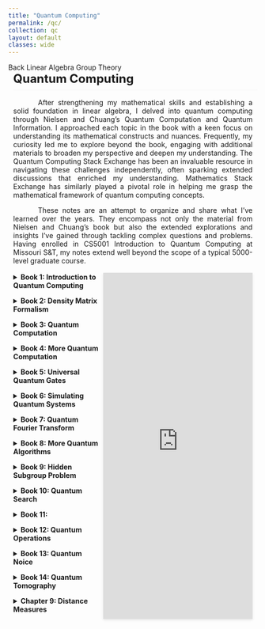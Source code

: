 ```yaml
---
title: "Quantum Computing"
permalink: /qc/
collection: qc
layout: default
classes: wide
---
```


<div class="learning-topnav">
  <a href="/learning/">Back</a>
  <a href="/linalg/">Linear Algebra</a>
  <a href="/grp/">Group Theory</a>
</div>

<style>
.text-block {
    margin-left: 2%;
    margin-right: 2%;
    text-align: justify;
    text-indent: 50px;
    margin-bottom: 1rem; /* Add space below */
}
h1 {
    all: unset; /* Reset all styles */
    display: block; /* Ensure it behaves like a block element */
    border-bottom: 0.5px solid #f5f5f5; /* Lighten the underline further */
    padding-bottom: 0.5rem; /* Add space between text and underline */
    font-size: 1.5rem; /* Adjust font size */
    font-weight: bold; /* Ensure it's bold */
    text-align: left; /* Align text to the left */
    margin-left: 2%; /* Align with text block */
    margin-bottom: 1rem; /* Add space below */
}
</style>
  <h1>Quantum Computing</h1>

<div class="text-block">
 <p>After strengthening my mathematical skills and establishing a solid foundation in linear algebra, I delved into quantum computing through <a href="https://profmcruz.wordpress.com/wp-content/uploads/2017/08/quantum-computation-and-quantum-information-nielsen-chuang.pdf" style="text-decoration: none;">Nielsen and Chuang</a>’s Quantum Computation and Quantum Information. I approached each topic in the book with a keen focus on understanding its mathematical constructs and nuances. Frequently, my curiosity led me to explore beyond the book, engaging with additional materials to broaden my perspective and deepen my understanding. The <a href="https://quantumcomputing.stackexchange.com/users/18369/sooraj-soman" style="text-decoration: none;">Quantum Computing Stack Exchange</a> has been an invaluable resource in navigating these challenges independently, often sparking extended discussions that enriched my understanding. <a href="https://math.stackexchange.com/users/223599/sooraj-soman" style="text-decoration: none;">Mathematics Stack Exchange</a> has similarly played a pivotal role in helping me grasp the mathematical framework of quantum computing concepts.</p>
 
  <p>These notes are an attempt to organize and share what I’ve learned over the years. They encompass not only the material from Nielsen and Chuang’s book but also the extended explorations and insights I’ve gained through tackling complex questions and problems. Having enrolled in CS5001 Introduction to Quantum Computing at Missouri S&T, my notes extend well beyond the scope of a typical 5000-level graduate course.</p>
</div>

<div class="content-container">
  <!-- Table of Contents -->
  <div id="toc-container">
    
  <details>
    <summary>Book 1: Introduction to Quantum Computing</summary>
    <ul>
      <li><a href="javascript:void(0)" onclick="loadPdfPage('https://soorajss1729.github.io/pdfjs/viewer.html?file=qc1.pdf#page=3')">Postulates of Quantum Mechanics</a></li>
      <li><a href="javascript:void(0)" onclick="loadPdfPage('https://soorajss1729.github.io/pdfjs/viewer.html?file=qc1.pdf#page=46')">Distinguishing Quantum States</a></li>
      <li><a href="javascript:void(0)" onclick="loadPdfPage('https://soorajss1729.github.io/pdfjs/viewer.html?file=qc1.pdf#page=56')">Projective Measurement</a></li>
      <li><a href="javascript:void(0)" onclick="loadPdfPage('https://soorajss1729.github.io/pdfjs/viewer.html?file=qc1.pdf#page=73')">POVM Measurement</a></li>
      <li><a href="javascript:void(0)" onclick="loadPdfPage('https://soorajss1729.github.io/pdfjs/viewer.html?file=qc1.pdf#page=93')">General Measurement=Projective+Unitary</a></li>
      <li><a href="javascript:void(0)" onclick="loadPdfPage('https://soorajss1729.github.io/pdfjs/viewer.html?file=qc1.pdf#page=106')">Superdense Coding</a></li>
      <li><a href="javascript:void(0)" onclick="loadPdfPage('https://soorajss1729.github.io/pdfjs/viewer.html?file=qc1.pdf#page=121')">Tensor Product</a></li>
      <li><a href="javascript:void(0)" onclick="loadPdfPage('https://soorajss1729.github.io/pdfjs/viewer.html?file=qc1.pdf#page=165')">Multipartite System</a></li>
      <li><a href="javascript:void(0)" onclick="loadPdfPage('https://soorajss1729.github.io/pdfjs/viewer.html?file=qc1.pdf#page=182')">Schmidt Decomposition</a></li>
      <li><a href="javascript:void(0)" onclick="loadPdfPage('https://soorajss1729.github.io/pdfjs/viewer.html?file=qc1.pdf#page=191')">Quantum Measurement Revisited</a></li>
    </ul>
  </details>

  <details>
    <summary>Book 2: Density Matrix Formalism</summary>
    <ul>
      <li><a href="javascript:void(0)" onclick="loadPdfPage('https://soorajss1729.github.io/pdfjs/viewer.html?file=qc2.pdf#page=3')">Density Matrix (Page 17)</a></li>
      <li><a href="javascript:void(0)" onclick="loadPdfPage('https://soorajss1729.github.io/pdfjs/viewer.html?file=qc2.pdf#page=31')">Density Matrix - Unitary Freedom</a></li>
      <li><a href="javascript:void(0)" onclick="loadPdfPage('https://soorajss1729.github.io/pdfjs/viewer.html?file=qc2.pdf#page=42')">Bloch Sphere</a></li>
      <li><a href="javascript:void(0)" onclick="loadPdfPage('https://soorajss1729.github.io/pdfjs/viewer.html?file=qc2.pdf#page=55')">Bloch Sphere - Mixed State</a></li>
      <li><a href="javascript:void(0)" onclick="loadPdfPage('https://soorajss1729.github.io/pdfjs/viewer.html?file=qc2.pdf#page=66')">Partical Trace</a></li>
      <li><a href="javascript:void(0)" onclick="loadPdfPage('https://soorajss1729.github.io/pdfjs/viewer.html?file=qc2.pdf#page=83')">Why Partical Trace ?</a></li>
      <li><a href="javascript:void(0)" onclick="loadPdfPage('https://soorajss1729.github.io/pdfjs/viewer.html?file=qc2.pdf#page=99')">Detecting Entanglement</a></li>
      <li><a href="javascript:void(0)" onclick="loadPdfPage('https://soorajss1729.github.io/pdfjs/viewer.html?file=qc2.pdf#page=111')">Purification</a></li>
      <li><a href="javascript:void(0)" onclick="loadPdfPage('https://soorajss1729.github.io/pdfjs/viewer.html?file=qc2.pdf#page=126')">EPR and Bell Inequality</a></li>
    </ul>
  </details>

  <details>
    <summary>Book 3: Quantum Computation</summary>
    <ul>
      <li><a href="javascript:void(0)" onclick="loadPdfPage('https://soorajss1729.github.io/pdfjs/viewer.html?file=qc3.pdf#page=3')">Single Qubit Gates</a></li>
      <li><a href="javascript:void(0)" onclick="loadPdfPage('https://soorajss1729.github.io/pdfjs/viewer.html?file=qc3.pdf#page=22')">Rotation</a></li>
      <li><a href="javascript:void(0)" onclick="loadPdfPage('https://soorajss1729.github.io/pdfjs/viewer.html?file=qc3.pdf#page=33')">Single Qubit Unitary as Rotation</a></li>
      <li><a href="javascript:void(0)" onclick="loadPdfPage('https://soorajss1729.github.io/pdfjs/viewer.html?file=qc3.pdf#page=51')">Rotations About Arbitrary Axis</a></li>
      <li><a href="javascript:void(0)" onclick="loadPdfPage('https://soorajss1729.github.io/pdfjs/viewer.html?file=qc3.pdf#page=57')">Controlled Operations</a></li>
      <li><a href="javascript:void(0)" onclick="loadPdfPage('https://soorajss1729.github.io/pdfjs/viewer.html?file=qc3.pdf#page=72')">No-Cloning Theorem</a></li>
      <li><a href="javascript:void(0)" onclick="loadPdfPage('https://soorajss1729.github.io/pdfjs/viewer.html?file=qc3.pdf#page=80')">Bell States</a></li>
      <li><a href="javascript:void(0)" onclick="loadPdfPage('https://soorajss1729.github.io/pdfjs/viewer.html?file=qc3.pdf#page=90')">Conditioning on Multiple Qubits</a></li>
    </ul>
  </details>

  <details>
    <summary>Book 4: More Quantum Computation</summary>
    <ul>
      <li><a href="javascript:void(0)" onclick="loadPdfPage('https://soorajss1729.github.io/pdfjs/viewer.html?file=qc4.pdf#page=3')">Chapter 4 Exercises</a></li>
      <li><a href="javascript:void(0)" onclick="loadPdfPage('https://soorajss1729.github.io/pdfjs/viewer.html?file=qc4.pdf#page=9')">Swap and Fredkin Gates</a></li>
      <li><a href="javascript:void(0)" onclick="loadPdfPage('https://soorajss1729.github.io/pdfjs/viewer.html?file=qc4.pdf#page=22')">$C^n(U)$ Operation</a></li>
      <li><a href="javascript:void(0)" onclick="loadPdfPage('https://soorajss1729.github.io/pdfjs/viewer.html?file=qc4.pdf#page=39')">Quantum Teleportation</a></li>
      <li><a href="javascript:void(0)" onclick="loadPdfPage('https://soorajss1729.github.io/pdfjs/viewer.html?file=qc4.pdf#page=56')">Quantum Measurement Principles</a></li>
      <li><a href="javascript:void(0)" onclick="loadPdfPage('https://soorajss1729.github.io/pdfjs/viewer.html?file=qc4.pdf#page=66')">Measurement on Bell Basis</a></li>
      <li><a href="javascript:void(0)" onclick="loadPdfPage('https://soorajss1729.github.io/pdfjs/viewer.html?file=qc4.pdf#page=70')">Measuring an Operator</a></li>
      <li><a href="javascript:void(0)" onclick="loadPdfPage('https://soorajss1729.github.io/pdfjs/viewer.html?file=qc4.pdf#page=75')">Universal Quantum Gates</a></li>
      <li><a href="javascript:void(0)" onclick="loadPdfPage('https://soorajss1729.github.io/pdfjs/viewer.html?file=qc4.pdf#page=80')">Two-level Gates are Universal</a></li>
    </ul>
  </details>

  <details>
    <summary>Book 5: Universal Quantum Gates</summary>
    <ul>
      <li><a href="javascript:void(0)" onclick="loadPdfPage('https://soorajss1729.github.io/pdfjs/viewer.html?file=qc5.pdf#page=4')">Single Qubit and CNOT Gates are Universal</a></li>
      <li><a href="javascript:void(0)" onclick="loadPdfPage('https://soorajss1729.github.io/pdfjs/viewer.html?file=qc5.pdf#page=22')">Approximating Unitary Operators</a></li>
      <li><a href="javascript:void(0)" onclick="loadPdfPage('https://soorajss1729.github.io/pdfjs/viewer.html?file=qc5.pdf#page=33')">Discrete Sets of Universal Operation</a></li>
      <li><a href="javascript:void(0)" onclick="loadPdfPage('https://soorajss1729.github.io/pdfjs/viewer.html?file=qc5.pdf#page=35')">Hadamard+$\pi/2$=Single Qubit Unitary</a></li>
      <li><a href="javascript:void(0)" onclick="loadPdfPage('https://soorajss1729.github.io/pdfjs/viewer.html?file=qc5.pdf#page=62')">Hadamard, Phase, CNOT, Toffoli are Universal</a></li>
      <li><a href="javascript:void(0)" onclick="loadPdfPage('https://soorajss1729.github.io/pdfjs/viewer.html?file=qc5.pdf#page=76')">Quantum Circuit Model of Computation</a></li>
    </ul>
  </details>

  <details>
    <summary>Book 6: Simulating Quantum Systems</summary>
    <ul>
      <li><a href="javascript:void(0)" onclick="loadPdfPage('https://soorajss1729.github.io/pdfjs/viewer.html?file=qc6.pdf#page=3')">Simulations of Quantum Systems</a></li>
      <li><a href="javascript:void(0)" onclick="loadPdfPage('https://soorajss1729.github.io/pdfjs/viewer.html?file=qc6.pdf#page=14')">Baker-Campbell-Hausderff Formula</a></li>
      <li><a href="javascript:void(0)" onclick="loadPdfPage('https://soorajss1729.github.io/pdfjs/viewer.html?file=qc6.pdf#page=34')">Trotter Formula</a></li>
      <li><a href="javascript:void(0)" onclick="loadPdfPage('https://soorajss1729.github.io/pdfjs/viewer.html?file=qc6.pdf#page=54')">Simulating $H=Z_1\otimes Z_2\otimes\cdots\otimes Z_n$</a></li>
    </ul>
  </details>

  <details>
    <summary>Book 7: Quantum Fourier Transform</summary>
    <ul>
      <li><a href="javascript:void(0)" onclick="loadPdfPage('https://soorajss1729.github.io/pdfjs/viewer.html?file=qc7.pdf#page=5')">Quantum Parallelism</a></li>
      <li><a href="javascript:void(0)" onclick="loadPdfPage('https://soorajss1729.github.io/pdfjs/viewer.html?file=qc7.pdf#page=10')">Deutsch's Algorithm</a></li>
      <li><a href="javascript:void(0)" onclick="loadPdfPage('https://soorajss1729.github.io/pdfjs/viewer.html?file=qc7.pdf#page=16')">Deutsch-Jozsa Algorithm</a></li>
      <li><a href="javascript:void(0)" onclick="loadPdfPage('https://soorajss1729.github.io/pdfjs/viewer.html?file=qc7.pdf#page=31')">Probabilistic Classical Algorithm</a></li>
      <li><a href="javascript:void(0)" onclick="loadPdfPage('https://soorajss1729.github.io/pdfjs/viewer.html?file=qc7.pdf#page=35')">Discrete Fourier Transform</a></li>
      <li><a href="javascript:void(0)" onclick="loadPdfPage('https://soorajss1729.github.io/pdfjs/viewer.html?file=qc7.pdf#page=50')">Quantum Fourier Transform</a></li>
      <li><a href="javascript:void(0)" onclick="loadPdfPage('https://soorajss1729.github.io/pdfjs/viewer.html?file=qc7.pdf#page=58')">QFT Circuit</a></li>
      <li><a href="javascript:void(0)" onclick="loadPdfPage('https://soorajss1729.github.io/pdfjs/viewer.html?file=qc7.pdf#page=75')">Inverse QFT</a></li>
      <li><a href="javascript:void(0)" onclick="loadPdfPage('https://soorajss1729.github.io/pdfjs/viewer.html?file=qc7.pdf#page=77')">Approximating QFT</a></li>
      <li><a href="javascript:void(0)" onclick="loadPdfPage('https://soorajss1729.github.io/pdfjs/viewer.html?file=qc7.pdf#page=79')">Phase Estimation</a></li>
      <li><a href="javascript:void(0)" onclick="loadPdfPage('https://soorajss1729.github.io/pdfjs/viewer.html?file=qc7.pdf#page=97')">Performance of Phase Estimation</a></li>
    </ul>
  </details>

  <details>
    <summary>Book 8: More Quantum Algorithms</summary>
    <ul>
      <li><a href="javascript:void(0)" onclick="loadPdfPage('https://soorajss1729.github.io/pdfjs/viewer.html?file=qc8.pdf#page=3')">Order Finding Algorithm</a></li>
      <li><a href="javascript:void(0)" onclick="loadPdfPage('https://soorajss1729.github.io/pdfjs/viewer.html?file=qc8.pdf#page=39')">Performance of Order Finding</a></li>
      <li><a href="javascript:void(0)" onclick="loadPdfPage('https://soorajss1729.github.io/pdfjs/viewer.html?file=qc8.pdf#page=55')">Period Finding Algorithm</a></li>
    </ul>
  </details>

  <details>
    <summary>Book 9: Hidden Subgroup Problem</summary>
    <ul>
      <li><a href="javascript:void(0)" onclick="loadPdfPage('https://soorajss1729.github.io/pdfjs/viewer.html?file=qc9.pdf#page=3')">Discrete Logarithm Algorithm</a></li>
      <li><a href="javascript:void(0)" onclick="loadPdfPage('https://soorajss1729.github.io/pdfjs/viewer.html?file=qc9.pdf#page=16')">The Hidden Subgroup Problem</a></li>
    </ul>
  </details>

  <details>
    <summary>Book 10: Quantum Search</summary>
    <ul>
      <li><a href="javascript:void(0)" onclick="loadPdfPage('https://soorajss1729.github.io/pdfjs/viewer.html?file=qc10.pdf#page=4')">Grover's Search Algorithm</a></li>
      <li><a href="javascript:void(0)" onclick="loadPdfPage('https://soorajss1729.github.io/pdfjs/viewer.html?file=qc10.pdf#page=11')">Grover Iteration</a></li>
      <li><a href="javascript:void(0)" onclick="loadPdfPage('https://soorajss1729.github.io/pdfjs/viewer.html?file=qc10.pdf#page=24')">Complexity of Grover's Algorithm</a></li>
      <li><a href="javascript:void(0)" onclick="loadPdfPage('https://soorajss1729.github.io/pdfjs/viewer.html?file=qc10.pdf#page=37')">Performance of Grover's Algorithm</a></li>
      <li><a href="javascript:void(0)" onclick="loadPdfPage('https://soorajss1729.github.io/pdfjs/viewer.html?file=qc10.pdf#page=46')">Procedure of Grover's Algorithm</a></li>
      <li><a href="javascript:void(0)" onclick="loadPdfPage('https://soorajss1729.github.io/pdfjs/viewer.html?file=qc10.pdf#page=72')">Quantum Counting</a></li>
    </ul>
  </details>

  <details>
    <summary>Book 11: </summary>
    <ul>
      <li><a href="javascript:void(0)" onclick="loadPdfPage('https://soorajss1729.github.io/pdfjs/viewer.html?file=qc10.pdf#page=1')">Will Upload Soon !</a></li>
    </ul>
  </details>
  
  <details>
    <summary>Book 12: Quantum Operations</summary>
    <ul>
      <li><a href="javascript:void(0)" onclick="loadPdfPage('https://soorajss1729.github.io/pdfjs/viewer.html?file=qc12.pdf#page=5')">Classical Noice</a></li>
      <li><a href="javascript:void(0)" onclick="loadPdfPage('https://soorajss1729.github.io/pdfjs/viewer.html?file=qc12.pdf#page=17')">Quantum Operations</a></li>
      <li><a href="javascript:void(0)" onclick="loadPdfPage('https://soorajss1729.github.io/pdfjs/viewer.html?file=qc12.pdf#page=23')">Environment and Quantum Operations</a></li>
      <li><a href="javascript:void(0)" onclick="loadPdfPage('https://soorajss1729.github.io/pdfjs/viewer.html?file=qc12.pdf#page=37')">Operator Sum Representation</a></li>
      <li><a href="javascript:void(0)" onclick="loadPdfPage('https://soorajss1729.github.io/pdfjs/viewer.html?file=qc12.pdf#page=63')">Interpretation of Operator Sum Representation</a></li>
      <li><a href="javascript:void(0)" onclick="loadPdfPage('https://soorajss1729.github.io/pdfjs/viewer.html?file=qc12.pdf#page=69')">Non-trace-preserving Operations</a></li>
      <li><a href="javascript:void(0)" onclick="loadPdfPage('https://soorajss1729.github.io/pdfjs/viewer.html?file=qc12.pdf#page=79')">System Environment Models</a></li>
      <li><a href="javascript:void(0)" onclick="loadPdfPage('https://soorajss1729.github.io/pdfjs/viewer.html?file=qc12.pdf#page=89')">Mocking up a Quantum Operation</a></li>
    </ul>
  </details>

  <details>
    <summary>Book 13: Quantum Noice</summary>
    <ul>
      <li><a href="javascript:void(0)" onclick="loadPdfPage('https://soorajss1729.github.io/pdfjs/viewer.html?file=qc13.pdf#page=3')">Axiomatic Approach to Quantum Operations</a></li>
      <li><a href="javascript:void(0)" onclick="loadPdfPage('https://soorajss1729.github.io/pdfjs/viewer.html?file=qc13.pdf#page=20')">Choi Matrix</a></li>
      <li><a href="javascript:void(0)" onclick="loadPdfPage('https://soorajss1729.github.io/pdfjs/viewer.html?file=qc13.pdf#page=35')">Unitary Freedom in Operator Sum Representation</a></li>
      <li><a href="javascript:void(0)" onclick="loadPdfPage('https://soorajss1729.github.io/pdfjs/viewer.html?file=qc13.pdf#page=42')">Theorem 8.3</a></li>
      <li><a href="javascript:void(0)" onclick="loadPdfPage('https://soorajss1729.github.io/pdfjs/viewer.html?file=qc13.pdf#page=57')">Geometry of Single Qubit Operation</a></li>
      <li><a href="javascript:void(0)" onclick="loadPdfPage('https://soorajss1729.github.io/pdfjs/viewer.html?file=qc13.pdf#page=68')">Bit Flip and Phase Flip Channels</a></li>
      <li><a href="javascript:void(0)" onclick="loadPdfPage('https://soorajss1729.github.io/pdfjs/viewer.html?file=qc13.pdf#page=83')">Depolarizing Channel</a></li>
      <li><a href="javascript:void(0)" onclick="loadPdfPage('https://soorajss1729.github.io/pdfjs/viewer.html?file=qc13.pdf#page=94')">Amplitude Damping</a></li>
      <li><a href="javascript:void(0)" onclick="loadPdfPage('https://soorajss1729.github.io/pdfjs/viewer.html?file=qc14.pdf#page=3')">Exercises</a></li>
    </ul>
  </details>

  <details>
    <summary>Book 14: Quantum Tomography</summary>
    <ul>
      <li><a href="javascript:void(0)" onclick="loadPdfPage('https://soorajss1729.github.io/pdfjs/viewer.html?file=qc15.pdf#page=4')">Quantum State Tomography</a></li>
      <li><a href="javascript:void(0)" onclick="loadPdfPage('https://soorajss1729.github.io/pdfjs/viewer.html?file=qc15.pdf#page=19')">Quantum Process Tomography</a></li>
      <li><a href="javascript:void(0)" onclick="loadPdfPage('https://soorajss1729.github.io/pdfjs/viewer.html?file=qc15.pdf#page=23')">Chi Matrix Representation of Quantum Operation</a></li>
      <li><a href="javascript:void(0)" onclick="loadPdfPage('https://soorajss1729.github.io/pdfjs/viewer.html?file=qc15.pdf#page=26')">Alternative Method: Choi Matrix</a></li>
      <li><a href="javascript:void(0)" onclick="loadPdfPage('https://soorajss1729.github.io/pdfjs/viewer.html?file=qc15.pdf#page=45')">Quantum Process Tomography for Single Qubit</a></li>
    </ul>
  </details>

  <details>
    <summary>Chapter 9: Distance Measures</summary>
    <ul>
      <li><a href="javascript:void(0)" onclick="loadPdfPage('https://soorajss1729.github.io/pdfjs/viewer.html?file=qc9.1.pdf#page=4')">Classical Distance Measures</a></li>
      <li><a href="javascript:void(0)" onclick="loadPdfPage('https://soorajss1729.github.io/pdfjs/viewer.html?file=qc9.1.pdf#page=26')">Quantum Trace Distance</a></li>
      <li><a href="javascript:void(0)" onclick="loadPdfPage('https://soorajss1729.github.io/pdfjs/viewer.html?file=qc9.1.pdf#page=34')">Quantum Fidelity</a></li>
      <li><a href="javascript:void(0)" onclick="loadPdfPage('https://soorajss1729.github.io/pdfjs/viewer.html?file=qc9.1.pdf#page=41')">Relationship between Distance Measures</a></li>
    </ul>
  </details>

  <details>
    <summary>Chapter 10: Quantum Error Correction</summary>
    <ul>
      <li><a href="javascript:void(0)" onclick="loadPdfPage('https://soorajss1729.github.io/pdfjs/viewer.html?file=qc10.1.pdf#page=9')">Three Qubit Bit Flip Code</a></li>
      <li><a href="javascript:void(0)" onclick="loadPdfPage('https://soorajss1729.github.io/pdfjs/viewer.html?file=qc10.1.pdf#page=34')">Three Qubit Phase Flip Code</a></li>
      <li><a href="javascript:void(0)" onclick="loadPdfPage('https://soorajss1729.github.io/pdfjs/viewer.html?file=qc10.1.pdf#page=42')">The Shor Code</a></li>
      <li><a href="javascript:void(0)" onclick="loadPdfPage('https://soorajss1729.github.io/pdfjs/viewer.html?file=qc10.1.pdf#page=57')">Stabilizer Formalism</a></li>
    </ul>
  </details>
  
  <details>
    <summary>Chapter 11 (Part 1): Entropy and Information</summary>
    <ul>
      <li><a href="javascript:void(0)" onclick="loadPdfPage('https://soorajss1729.github.io/pdfjs/viewer.html?file=qc11.1.pdf#page=4')">Quantifying Information</a></li>
      <li><a href="javascript:void(0)" onclick="loadPdfPage('https://soorajss1729.github.io/pdfjs/viewer.html?file=qc11.1.pdf#page=16')">Rational Behind Log for Entropy</a></li>
      <li><a href="javascript:void(0)" onclick="loadPdfPage('https://soorajss1729.github.io/pdfjs/viewer.html?file=qc11.1.pdf#page=30')">Shannon Entropy</a></li>
      <li><a href="javascript:void(0)" onclick="loadPdfPage('https://soorajss1729.github.io/pdfjs/viewer.html?file=qc11.1.pdf#page=40')">Binary Entropy</a></li>
      <li><a href="javascript:void(0)" onclick="loadPdfPage('https://soorajss1729.github.io/pdfjs/viewer.html?file=qc11.1.pdf#page=56')">Relative Entropy</a></li>
      <li><a href="javascript:void(0)" onclick="loadPdfPage('https://soorajss1729.github.io/pdfjs/viewer.html?file=qc11.1.pdf#page=67')">Conditional Entropy and Mutual Information</a></li>
      <li><a href="javascript:void(0)" onclick="loadPdfPage('https://soorajss1729.github.io/pdfjs/viewer.html?file=qc11.1.pdf#page=77')">Properties of Shannon Entropy</a></li>
      <li><a href="javascript:void(0)" onclick="loadPdfPage('https://soorajss1729.github.io/pdfjs/viewer.html?file=qc11.1.pdf#page=93')">Data Processing Inequality</a></li>
    </ul>
  </details>

  <details>
    <summary>Chapter 11 (Part 2): Entropy and Information</summary>
    <ul>
      <li><a href="javascript:void(0)" onclick="loadPdfPage('https://soorajss1729.github.io/pdfjs/viewer.html?file=qc11.1.pdf#page=1')">Will Upload Soon !</a></li>
    </ul>
  </details>

  <details>
    <summary>Chapter 11 (Part 3): Entropy and Information</summary>
    <ul>
      <li><a href="javascript:void(0)" onclick="loadPdfPage('https://soorajss1729.github.io/pdfjs/viewer.html?file=qc11.3.pdf#page=4')">Lieb's Theorem</a></li>
      <li><a href="javascript:void(0)" onclick="loadPdfPage('https://soorajss1729.github.io/pdfjs/viewer.html?file=qc11.3.pdf#page=24')">Relative Entropy is Jointly Convex</a></li>
      <li><a href="javascript:void(0)" onclick="loadPdfPage('https://soorajss1729.github.io/pdfjs/viewer.html?file=qc11.3.pdf#page=31')">Conditional Entropy is Concave</a></li>
      <li><a href="javascript:void(0)" onclick="loadPdfPage('https://soorajss1729.github.io/pdfjs/viewer.html?file=qc11.3.pdf#page=33')">Strong Subadditivity</a></li>
      <li><a href="javascript:void(0)" onclick="loadPdfPage('https://soorajss1729.github.io/pdfjs/viewer.html?file=qc11.3.pdf#page=43')">Conditioning Reduces Entropy</a></li>
      <li><a href="javascript:void(0)" onclick="loadPdfPage('https://soorajss1729.github.io/pdfjs/viewer.html?file=qc11.3.pdf#page=49')">Subadditivity of Conditional Entropy</a></li>
    </ul>
  </details>
</div>


  <script>
function loadPdfPage(url) {
    const pdfViewer = document.querySelector('.pdf-viewer iframe');
    if (pdfViewer) {
        pdfViewer.src = url;
    }
}
</script>

  <!-- PDF Viewer -->
  <div class="pdf-viewer">
    <iframe src="https://soorajss1729.github.io/pdfjs/viewer.html?file=qc1.pdf" width="100%" height="700px" style="border: none;"></iframe>
  </div>
</div>

<style>
/* General styling */
a {
    text-decoration: none; /* Remove underline for all hyperlinks */
}
  
body {
    padding-bottom: 50px; /* Adds 50px of vertical space at the bottom of the page */
}

.learning-content {
  margin-left: 5%;
  margin-right: 5%;
}

.text-block {
    text-align: justify;
    text-indent: 50px;
}

/* Flexbox container for TOC and PDF viewer */
.content-container {
    display: flex;
    flex-wrap: nowrap;
    gap: 0px;
    margin-left: 2%;
    margin-right: 2%;
    height: 700px; /* Set a height for the container */
}

/* TOC styling */
#toc-container {
    flex: 1 1 40%; /* TOC takes up 30% of the width */
    max-width: 350px;
    overflow-y: auto; /* Enable vertical scrolling */
    border-right: 0px solid #ddd; /* Optional right border for separation */
    padding-right: 10px; /* Space for scroll bar */
    height: 100%; /* Match the container height */
}

#toc-container details {
  margin-bottom: 1em; /* Add spacing between collapsible sections */
}

#toc-container summary {
  font-weight: bold;
  cursor: pointer;
}

#toc-container ul {
  list-style-type: square;
  padding-left: 20px;
}

/* PDF Viewer styling */
.pdf-viewer {
    flex: 1 1 70%; /* PDF viewer takes up 70% of the width */
    border: 0px solid #ddd;
    box-shadow: 0 2px 5px rgba(0, 0, 0, 0.1);
}

/* Mobile adjustments */
@media (max-width: 768px) {
  .content-container {
    flex-direction: column; /* Stack TOC and viewer vertically */
    height: auto; /* Allow the container height to adjust naturally */
    margin-bottom: 50px; /* Prevent overlap with footer */
  }
  #toc-container {
    max-width: 100%;
    height: auto; /* Adjust height naturally */
  }
  .pdf-viewer {
    max-width: 100%;
    height: calc(100vh - 50px); /* Take up remaining space above footer */
    margin-top: 1rem; /* Add spacing between TOC and PDF viewer */
    flex-grow: 1; /* Ensure it stretches to fill available space */
  }
  footer {
    position: relative;
    bottom: 0;
  }
}
</style>

